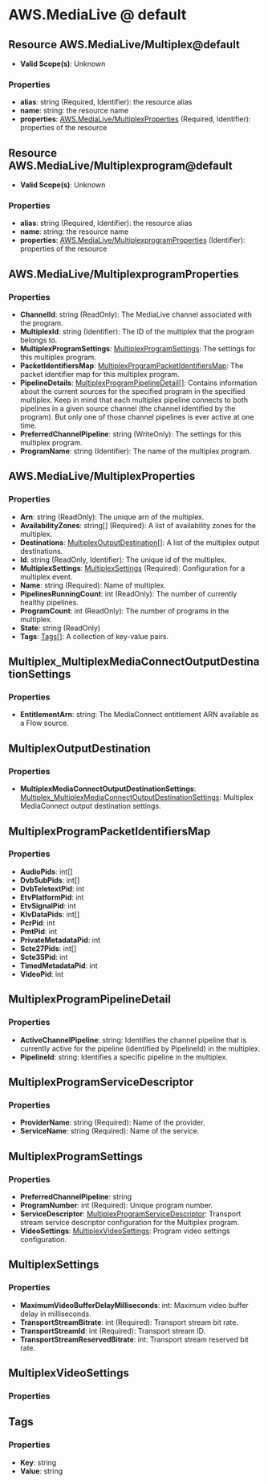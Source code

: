 # AWS.MediaLive @ default

## Resource AWS.MediaLive/Multiplex@default
* **Valid Scope(s)**: Unknown
### Properties
* **alias**: string (Required, Identifier): the resource alias
* **name**: string: the resource name
* **properties**: [AWS.MediaLive/MultiplexProperties](#awsmedialivemultiplexproperties) (Required, Identifier): properties of the resource

## Resource AWS.MediaLive/Multiplexprogram@default
* **Valid Scope(s)**: Unknown
### Properties
* **alias**: string (Required, Identifier): the resource alias
* **name**: string: the resource name
* **properties**: [AWS.MediaLive/MultiplexprogramProperties](#awsmedialivemultiplexprogramproperties) (Identifier): properties of the resource

## AWS.MediaLive/MultiplexprogramProperties
### Properties
* **ChannelId**: string (ReadOnly): The MediaLive channel associated with the program.
* **MultiplexId**: string (Identifier): The ID of the multiplex that the program belongs to.
* **MultiplexProgramSettings**: [MultiplexProgramSettings](#multiplexprogramsettings): The settings for this multiplex program.
* **PacketIdentifiersMap**: [MultiplexProgramPacketIdentifiersMap](#multiplexprogrampacketidentifiersmap): The packet identifier map for this multiplex program.
* **PipelineDetails**: [MultiplexProgramPipelineDetail](#multiplexprogrampipelinedetail)[]: Contains information about the current sources for the specified program in the specified multiplex. Keep in mind that each multiplex pipeline connects to both pipelines in a given source channel (the channel identified by the program). But only one of those channel pipelines is ever active at one time.
* **PreferredChannelPipeline**: string (WriteOnly): The settings for this multiplex program.
* **ProgramName**: string (Identifier): The name of the multiplex program.

## AWS.MediaLive/MultiplexProperties
### Properties
* **Arn**: string (ReadOnly): The unique arn of the multiplex.
* **AvailabilityZones**: string[] (Required): A list of availability zones for the multiplex.
* **Destinations**: [MultiplexOutputDestination](#multiplexoutputdestination)[]: A list of the multiplex output destinations.
* **Id**: string (ReadOnly, Identifier): The unique id of the multiplex.
* **MultiplexSettings**: [MultiplexSettings](#multiplexsettings) (Required): Configuration for a multiplex event.
* **Name**: string (Required): Name of multiplex.
* **PipelinesRunningCount**: int (ReadOnly): The number of currently healthy pipelines.
* **ProgramCount**: int (ReadOnly): The number of programs in the multiplex.
* **State**: string (ReadOnly)
* **Tags**: [Tags](#tags)[]: A collection of key-value pairs.

## Multiplex_MultiplexMediaConnectOutputDestinationSettings
### Properties
* **EntitlementArn**: string: The MediaConnect entitlement ARN available as a Flow source.

## MultiplexOutputDestination
### Properties
* **MultiplexMediaConnectOutputDestinationSettings**: [Multiplex_MultiplexMediaConnectOutputDestinationSettings](#multiplexmultiplexmediaconnectoutputdestinationsettings): Multiplex MediaConnect output destination settings.

## MultiplexProgramPacketIdentifiersMap
### Properties
* **AudioPids**: int[]
* **DvbSubPids**: int[]
* **DvbTeletextPid**: int
* **EtvPlatformPid**: int
* **EtvSignalPid**: int
* **KlvDataPids**: int[]
* **PcrPid**: int
* **PmtPid**: int
* **PrivateMetadataPid**: int
* **Scte27Pids**: int[]
* **Scte35Pid**: int
* **TimedMetadataPid**: int
* **VideoPid**: int

## MultiplexProgramPipelineDetail
### Properties
* **ActiveChannelPipeline**: string: Identifies the channel pipeline that is currently active for the pipeline (identified by PipelineId) in the multiplex.
* **PipelineId**: string: Identifies a specific pipeline in the multiplex.

## MultiplexProgramServiceDescriptor
### Properties
* **ProviderName**: string (Required): Name of the provider.
* **ServiceName**: string (Required): Name of the service.

## MultiplexProgramSettings
### Properties
* **PreferredChannelPipeline**: string
* **ProgramNumber**: int (Required): Unique program number.
* **ServiceDescriptor**: [MultiplexProgramServiceDescriptor](#multiplexprogramservicedescriptor): Transport stream service descriptor configuration for the Multiplex program.
* **VideoSettings**: [MultiplexVideoSettings](#multiplexvideosettings): Program video settings configuration.

## MultiplexSettings
### Properties
* **MaximumVideoBufferDelayMilliseconds**: int: Maximum video buffer delay in milliseconds.
* **TransportStreamBitrate**: int (Required): Transport stream bit rate.
* **TransportStreamId**: int (Required): Transport stream ID.
* **TransportStreamReservedBitrate**: int: Transport stream reserved bit rate.

## MultiplexVideoSettings
### Properties

## Tags
### Properties
* **Key**: string
* **Value**: string

